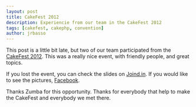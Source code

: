 ```yaml
---
layout: post
title: CakeFest 2012
description: Experiencie from our team in the CakeFest 2012
tags: [cakefest, cakephp, convention]
author: jrbasso
---
```


This post is a little bit late, but two of our team participated from the [CakeFest 2012](http://cakefest.org).
This was a really nice event, with friendly people, and great topics.

If you lost the event, you can check the slides on [Joind.in](https://joind.in/event/view/985).
If you would like to see the pictures, [Facebook](http://www.facebook.com/media/set/?set=a.10151390633853135.572122.339964833134&type=1).

Thanks Zumba for this opportunity. Thanks for everybody that help to make the CakeFest and everybody we met there.
